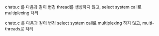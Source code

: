 chats.c 를 다음과 같이 변경
thread를 생성하지 않고, select system call로 multiplexing 처리

chatc.c 를 다음과 같이 변경
select system call로 multiplexing 하지 않고, multi-threads로 처리
